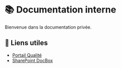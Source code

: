 # 📚 Documentation interne

Bienvenue dans la documentation privée.

## 🔗 Liens utiles

- [Portail Qualité](https://monentreprise.com/qualite)
- [SharePoint DocBox](https://monsharepoint/docbox)
